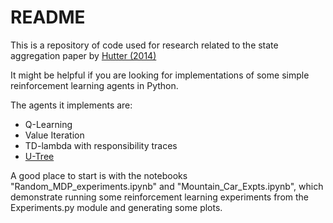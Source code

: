 # README

This is a repository of code used for research related to the state aggregation paper by [Hutter (2014)](http://arxiv.org/abs/1407.3341)

It might be helpful if you are looking for implementations of some simple reinforcement learning agents in Python.

The agents it implements are:
 * Q-Learning
 * Value Iteration
 * TD-lambda with responsibility traces
 * [U-Tree](http://web.media.mit.edu%2F~tristan%2FClasses%2FMAS.945%2FPapers%2FContextual%2FMcCallum_Thesis.pdf&usg=AFQjCNEQLBx-fZS-tzIJL0HiTY7gS-rdSQ&sig2=Tb6rtJ8fB-ZLsU0OU8q5wg)

A good place to start is with the notebooks "Random_MDP_experiments.ipynb" and "Mountain_Car_Expts.ipynb", which demonstrate running some reinforcement learning experiments from the Experiments.py module and generating some plots.

